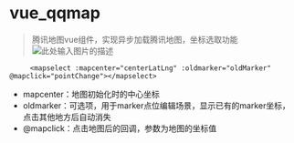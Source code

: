 ﻿# vue_qqmap

> 腾讯地图vue组件，实现异步加载腾讯地图，坐标选取功能
![此处输入图片的描述][1]

         <mapselect :mapcenter="centerLatLng" :oldmarker="oldMarker" @mapclick="pointChange"></mapselect>
         

 - mapcenter：地图初始化时的中心坐标
 - oldmarker：可选项，用于marker点位编辑场景，显示已有的marker坐标，点击其他地方后自动消失
 - @mapclick：点击地图后的回调，参数为地图的坐标值

  [1]: http://mat1.gtimg.com/henan/0219/vue_qqmapaaaaa.png